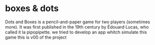 # boxes & dots
Dots and Boxes is a pencil-and-paper game for two players (sometimes more). It was first published in the 19th century by Édouard Lucas, who called it la pipopipette. 
we tried to develop an app whitch simulate this game 
this is v00 of the project
